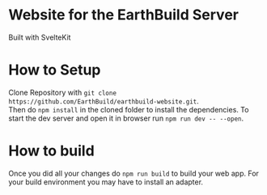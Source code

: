 # Website for the EarthBuild Server

Built with SvelteKit

# How to Setup

Clone Repository with `git clone https://github.com/EarthBuild/earthbuild-website.git`. <br /> Then do `npm install` in the cloned folder to install the dependencies. To start the dev server and open it in browser run `npm run dev -- --open`.

# How to build

Once you did all your changes do `npm run build` to build your web app. For your build environment you may have to install an adapter.
